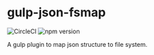 # gulp-json-fsmap

![CircleCI](https://circleci.com/gh/stak/gulp-json-fsmap.svg?style=shield&circle-token=0ec301cfc84cc481ef05f75c11c3af4789d9c05a)
![npm version](https://badge.fury.io/js/gulp-json-fsmap.svg)

A gulp plugin to map json structure to file system.
